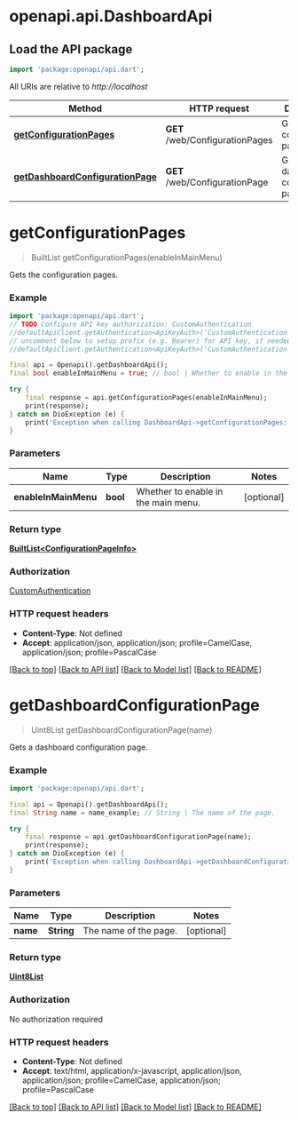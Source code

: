# openapi.api.DashboardApi

## Load the API package
```dart
import 'package:openapi/api.dart';
```

All URIs are relative to *http://localhost*

Method | HTTP request | Description
------------- | ------------- | -------------
[**getConfigurationPages**](DashboardApi.md#getconfigurationpages) | **GET** /web/ConfigurationPages | Gets the configuration pages.
[**getDashboardConfigurationPage**](DashboardApi.md#getdashboardconfigurationpage) | **GET** /web/ConfigurationPage | Gets a dashboard configuration page.


# **getConfigurationPages**
> BuiltList<ConfigurationPageInfo> getConfigurationPages(enableInMainMenu)

Gets the configuration pages.

### Example
```dart
import 'package:openapi/api.dart';
// TODO Configure API key authorization: CustomAuthentication
//defaultApiClient.getAuthentication<ApiKeyAuth>('CustomAuthentication').apiKey = 'YOUR_API_KEY';
// uncomment below to setup prefix (e.g. Bearer) for API key, if needed
//defaultApiClient.getAuthentication<ApiKeyAuth>('CustomAuthentication').apiKeyPrefix = 'Bearer';

final api = Openapi().getDashboardApi();
final bool enableInMainMenu = true; // bool | Whether to enable in the main menu.

try {
    final response = api.getConfigurationPages(enableInMainMenu);
    print(response);
} catch on DioException (e) {
    print('Exception when calling DashboardApi->getConfigurationPages: $e\n');
}
```

### Parameters

Name | Type | Description  | Notes
------------- | ------------- | ------------- | -------------
 **enableInMainMenu** | **bool**| Whether to enable in the main menu. | [optional] 

### Return type

[**BuiltList&lt;ConfigurationPageInfo&gt;**](ConfigurationPageInfo.md)

### Authorization

[CustomAuthentication](../README.md#CustomAuthentication)

### HTTP request headers

 - **Content-Type**: Not defined
 - **Accept**: application/json, application/json; profile=CamelCase, application/json; profile=PascalCase

[[Back to top]](#) [[Back to API list]](../README.md#documentation-for-api-endpoints) [[Back to Model list]](../README.md#documentation-for-models) [[Back to README]](../README.md)

# **getDashboardConfigurationPage**
> Uint8List getDashboardConfigurationPage(name)

Gets a dashboard configuration page.

### Example
```dart
import 'package:openapi/api.dart';

final api = Openapi().getDashboardApi();
final String name = name_example; // String | The name of the page.

try {
    final response = api.getDashboardConfigurationPage(name);
    print(response);
} catch on DioException (e) {
    print('Exception when calling DashboardApi->getDashboardConfigurationPage: $e\n');
}
```

### Parameters

Name | Type | Description  | Notes
------------- | ------------- | ------------- | -------------
 **name** | **String**| The name of the page. | [optional] 

### Return type

[**Uint8List**](Uint8List.md)

### Authorization

No authorization required

### HTTP request headers

 - **Content-Type**: Not defined
 - **Accept**: text/html, application/x-javascript, application/json, application/json; profile=CamelCase, application/json; profile=PascalCase

[[Back to top]](#) [[Back to API list]](../README.md#documentation-for-api-endpoints) [[Back to Model list]](../README.md#documentation-for-models) [[Back to README]](../README.md)

